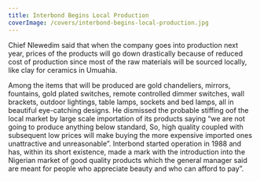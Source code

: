 ```yaml
---
title: Interbond Begins Local Production
coverImage: /covers/interbond-begins-local-production.jpg
---
```


Chief Nlewedim said that when the company goes into production next year, prices of the products will go down drastically because of reduced cost of production since most of the raw materials will be sourced locally, like clay for ceramics in Umuahia.

Among the items that will be produced are gold chandeliers, mirrors, fountains, gold plated switches, remote controlled dimmer switches, wall brackets, outdoor lightings, table lamps, sockets and bed lamps, all in beautiful eye-catching designs. He dismissed the probable stiffing oof the local market by large scale importation of its products saying “we are not going to produce anything below standard, So, high quality coupled with subsequent low prices will make buying the more expensive imported ones unattractive and unreasonable”. Interbond started operation in 1988 and has, within its short existence, made a mark with the introduction into the Nigerian market of good quality products which the general manager said are meant for people who appreciate beauty and who can afford to pay”.
